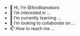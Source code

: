 - 👋 Hi, I’m @Andikanokoro
- 👀 I’m interested in ...
- 🌱 I’m currently learning ...
- 💞️ I’m looking to collaborate on ...
- 📫 How to reach me ...

<!---
Andikanokoro/Andikanokoro is a ✨ special ✨ repository because its `README.md` (this file) appears on your GitHub profile.
You can click the Preview link to take a look at your changes.
--->
